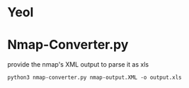 # Yeol

# Nmap-Converter.py
provide the nmap's XML output to parse it as xls
```
python3 nmap-converter.py nmap-output.XML -o output.xls
```
